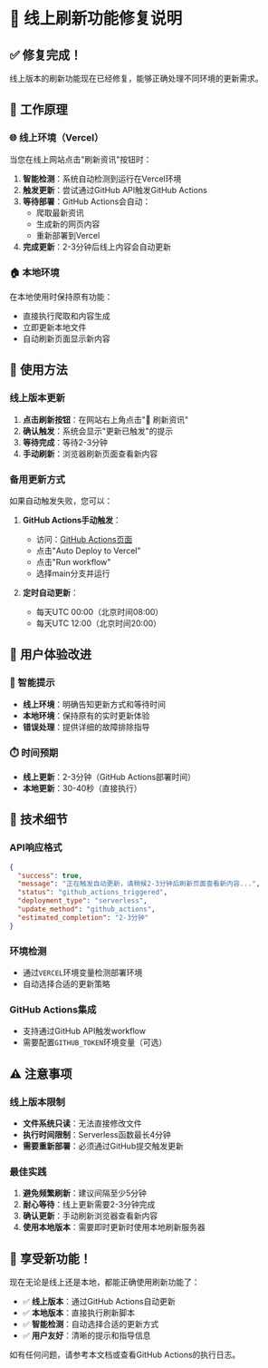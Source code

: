# 🔄 线上刷新功能修复说明

## ✅ 修复完成！

线上版本的刷新功能现在已经修复，能够正确处理不同环境的更新需求。

## 🎯 工作原理

### 🌐 线上环境（Vercel）
当您在线上网站点击"刷新资讯"按钮时：

1. **智能检测**：系统自动检测到运行在Vercel环境
2. **触发更新**：尝试通过GitHub API触发GitHub Actions
3. **等待部署**：GitHub Actions会自动：
   - 爬取最新资讯
   - 生成新的网页内容
   - 重新部署到Vercel
4. **完成更新**：2-3分钟后线上内容会自动更新

### 🏠 本地环境
在本地使用时保持原有功能：
- 直接执行爬取和内容生成
- 立即更新本地文件
- 自动刷新页面显示新内容

## 🚀 使用方法

### 线上版本更新
1. **点击刷新按钮**：在网站右上角点击"🔄 刷新资讯"
2. **确认触发**：系统会显示"更新已触发"的提示
3. **等待完成**：等待2-3分钟
4. **手动刷新**：浏览器刷新页面查看新内容

### 备用更新方式
如果自动触发失败，您可以：

1. **GitHub Actions手动触发**：
   - 访问：[GitHub Actions页面](https://github.com/derekguo0/design-news-aggregator/actions)
   - 点击"Auto Deploy to Vercel"
   - 点击"Run workflow"
   - 选择main分支并运行

2. **定时自动更新**：
   - 每天UTC 00:00（北京时间08:00）
   - 每天UTC 12:00（北京时间20:00）

## 📱 用户体验改进

### 🎯 智能提示
- **线上环境**：明确告知更新方式和等待时间
- **本地环境**：保持原有的实时更新体验
- **错误处理**：提供详细的故障排除指导

### ⏱️ 时间预期
- **线上更新**：2-3分钟（GitHub Actions部署时间）
- **本地更新**：30-40秒（直接执行）

## 🔧 技术细节

### API响应格式
```json
{
  "success": true,
  "message": "正在触发自动更新，请稍候2-3分钟后刷新页面查看新内容...",
  "status": "github_actions_triggered",
  "deployment_type": "serverless",
  "update_method": "github_actions",
  "estimated_completion": "2-3分钟"
}
```

### 环境检测
- 通过`VERCEL`环境变量检测部署环境
- 自动选择合适的更新策略

### GitHub Actions集成
- 支持通过GitHub API触发workflow
- 需要配置`GITHUB_TOKEN`环境变量（可选）

## ⚠️ 注意事项

### 线上版本限制
- **文件系统只读**：无法直接修改文件
- **执行时间限制**：Serverless函数最长4分钟
- **需要重新部署**：必须通过GitHub提交触发更新

### 最佳实践
1. **避免频繁刷新**：建议间隔至少5分钟
2. **耐心等待**：线上更新需要2-3分钟完成
3. **确认更新**：手动刷新浏览器查看新内容
4. **使用本地版本**：需要即时更新时使用本地刷新服务器

## 🎉 享受新功能！

现在无论是线上还是本地，都能正确使用刷新功能了：
- ✅ **线上版本**：通过GitHub Actions自动更新
- ✅ **本地版本**：直接执行刷新脚本
- ✅ **智能检测**：自动选择合适的更新方式
- ✅ **用户友好**：清晰的提示和指导信息

如有任何问题，请参考本文档或查看GitHub Actions的执行日志。